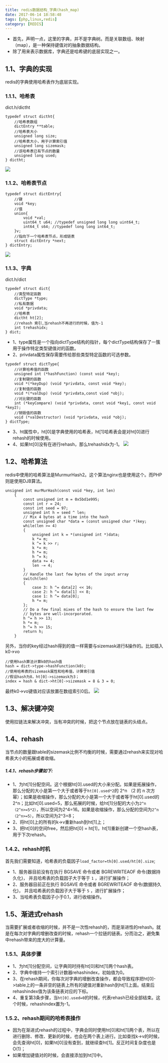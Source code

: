 ```yaml
---
title: redis数据结构_字典(hash_map)
date: 2017-06-14 18:58:48
tags: [php,linux,redis]
category: [REDIS]
---
```

 
- 首先，声明一点，这里的字典，并不是字典树。而是关联数组、映射（map），是一种保持键值对的抽象数据结构。
- 除了用来表示数据库，字典还是哈希键的底层实现之一。
<!--more-->
 
## 1.1、字典的实现
redis的字典使用哈希表作为底层实现。
### 1.1.1、哈希表
dict.h/dictht
```
typedef struct dictht{
    //哈希表数组
    dictEntry **table;
    //哈希表大小
    unsigned long size;
    //哈希表大小，用于计算索引值
    unsigned long sizemask;
    //该哈希表已有节点的数量
    unsigned long used;
} dictht;
```
![](/public/image/redis/487f672f-0f80-47d3-a9c5-10478804b4f8.png)
### 1.1.2、哈希表节点
```
typedef struct dictEntry{
    //键
    void *key;
    //值
    union{
        void *val;
        uint64_t u64; //typedef unsigned long long uint64_t;
        int64_t s64; //typedef long long int64_t;
    }v;
    //指向下一个哈希表节点，形成链表
    struct dictEntry *next;
} dictEntry;
```
![](/public/image/redis/8fd099c4-1f56-4eb9-affe-a7631e31da6b.png)
 
### 1.1.3、字典
dict.h/dict
```
typedef struct dict{
    //类型特定函数
    dictType *type;
    //私有数据
    void *privdata;
    //哈希表
    dictht ht[2];
    //rehash 索引,当rehash不再进行的时候，值为-1
    int trehashidx;
} dict;
```
- 1、type属性是一个指向dictType结构的指针，每个dictType结构保存了一簇用于操作特定类型键值对的函数。
- 2、privdata属性保存需要传给那些类型特定函数的可选参数。
 
```
typedef struct dictType{
    //计算哈希值的函数
    unsigned int (*hashFunction) (const void *key);
    //复制键的函数
    void *(*keyDup) (void *privdata, const void *key);
    //复制值的函数
    void *(*valDup) (void *privdata,const viod *obj);
    //对比键的函数
    int (*keyCompare) (void *privdata, const void *key1, const void *key2);
    //销毁值的函数
    void (*valDestructor) (void *privdata, void *obj);
} dictType;
```
- 3、ht属性中，ht[0]是字典使用的哈希表，ht[1]哈希表会是对ht[0]进行rehash的时候使用。
- 4、如果ht[0]没有在进行rehash，那么trehashidx为-1。
![](/public/image/redis/d128249f-01df-4208-802b-17077ef37822.png)
 
## 1.2、哈希算法
redis中使用的哈希算法是MurmurHash2。这个算法nginx也是使用这个。而PHP则是使用DJB算法。
```
unsigned int murMurHash(const void *key, int len)
    {
        const unsigned int m = 0x5bd1e995;
        const int r = 24;
        const int seed = 97;
        unsigned int h = seed ^ len;
        // Mix 4 bytes at a time into the hash
        const unsigned char *data = (const unsigned char *)key;
        while(len >= 4)
        {
            unsigned int k = *(unsigned int *)data;
            k *= m;
            k ^= k >> r;
            k *= m;
            h *= m;
            h ^= k;
            data += 4;
            len -= 4;
        }
        // Handle the last few bytes of the input array
        switch(len)
        {
            case 3: h ^= data[2] << 16;
            case 2: h ^= data[1] << 8;
            case 1: h ^= data[0];
            h *= m;
        };
        // Do a few final mixes of the hash to ensure the last few
        // bytes are well-incorporated.
        h ^= h >> 13;
        h *= m;
        h ^= h >> 15;
        return h;
    }
```
另外，当你的key经过hash得到的值一样需要与sizemask进行&操作的。比如插入k0->vo
```
//使用hash算法计算k0的hash值
hash = dict->type->hashFunction(k0);
//使用哈希表的sizemask属性和哈希值，计算索引值
//假设hash为8，ht[0]->sizemask为3；
index = hash & dict->ht[0]->sizemask = 8 & 3 = 0;
```
最终k0->vo键值对应该放置在数组索引0后。
![](/public/image/redis/aa22e418-b274-48b0-aab9-8b28bec0264c.png)
 
## 1.3、解决键冲突
使用拉链法来解决冲突，当有冲突的时候，把这个节点放在链表的头结点。
 
## 1.4、rehash
当节点的数量跟table的sizemask比例不均衡的时候，需要通过rehash来实现对哈希表大小的拓展或者收缩。
##### 1.4.1、rehash步骤如下:
- 1、为ht[1]分配空间。这个根据ht[0].used的大小来分配。如果是拓展操作，那么分配的大小是第一个大于或者等于`ht[0].used*2`的 2^n （2 的 n 次方幂）；如果是收缩操作，那么分配的大小是第一个大于或者等于ht[0].used的2^n；比如ht[0].used=5，那么拓展的时候，给ht[1]分配的大小为`2^n（2^n>=5*2）`，所以空间为2^4=16。如果是收缩操作，那么分配的空间为`2^n（2^n>=5）`，所以空间为2^3=8；
- 2、将ht[0]上的所有的k->v重新hash到ht[1]上；
- 3、把ht[0]的空间free，然后把ht[0] = ht[1]，ht[1]重新创建一个空hash表，用于下次rehash。
 
### 1.4.2、rehash时机
首先我们需要知道，哈希表的负载因子`load_factor=th[0].used/ht[0].size`;
- 1、服务器目前没有在执行 BGSAVE 命令或者 BGREWRITEAOF 命令(数据持久化)， 并且哈希表的负载因子大于等于 `1` ，进行扩展操作；
- 2、服务器目前正在执行 BGSAVE 命令或者 BGREWRITEAOF 命令(数据持久化)， 并且哈希表的负载因子大于等于 `5` ，进行扩展操作；
- 3、当哈希表负载因子小于0.1，进行收缩操作。
 
## 1.5、渐进式rehash
当需要扩展或者收缩的时候，并不是一次性rehash的，而是渐进性的rehash。就是在每次对字典的增删改查的时候，rehash一个拉链的链表。分而治之，避免集中rehash带来的庞大的计算量。
### 1.5.1、具体步骤
- 1、为ht[1]分配空间，让字典同时持有ht[0]和ht[1]两个hash表。
- 2、字典中维持一个索引计数器rehashindex，初始值为0。
- 3、在rehash期间，你每次对字典的增删改查操作，都会导致程序把ht[0]->table上的一条非空的链表上所有的键值对重新hash到ht[1]上面。结束后rehashindex值为该条链表对应的下标。
- 4、重复第3条步骤，当`ht[0].used=0`的时候，代表rehash已经全部结束。这个时候，rehashindex置为-1。
 
### 1.5.2、rehash期间的哈希表操作
- 因为在渐进式rehash的过程中，字典会同时使用ht[0]和ht[1]两个表，所以在进行删除、修改、更新的时候，也会在两个表上进行。比如查找k->v的时候，会先查询ht[0]，如果ht[0]没有查到，就继续查ht[1]。反正时间复杂度也是O(1)；
- 如果增加键值对的时候，会直接添加到ht[1]中。